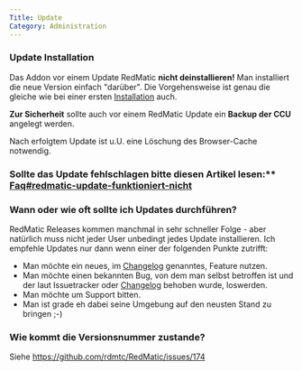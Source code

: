 ```yaml
---
Title: Update
Category: Administration
---
```


### Update Installation

Das Addon vor einem Update RedMatic **nicht deinstallieren!** Man installiert die neue Version einfach "darüber". Die Vorgehensweise ist genau die gleiche wie bei einer ersten [Installation](https://github.com/rdmtc/RedMatic/wiki/Installation) auch. 

**Zur Sicherheit** sollte auch vor einem RedMatic Update ein **Backup der CCU** angelegt werden.

Nach erfolgtem Update ist u.U. eine Löschung des Browser-Cache notwendig.

### Sollte das Update fehlschlagen bitte diesen Artikel lesen:** [Faq#redmatic-update-funktioniert-nicht](Faq#redmatic-update-funktioniert-nicht)

### Wann oder wie oft sollte ich Updates durchführen?

RedMatic Releases kommen manchmal in sehr schneller Folge - aber natürlich muss nicht jeder User unbedingt jedes Update installieren. Ich empfehle Updates nur dann wenn einer der folgenden Punkte zutrifft:

* Man möchte ein neues, im [Changelog](https://github.com/rdmtc/RedMatic/wiki/CHANGE_HISTORY) genanntes, Feature nutzen.
* Man möchte einen bekannten Bug, von dem man selbst betroffen ist und der laut Issuetracker oder [Changelog](https://github.com/rdmtc/RedMatic/wiki/CHANGE_HISTORY) behoben wurde, loswerden.
* Man möchte um Support bitten. 
* Man ist grade eh dabei seine Umgebung auf den neusten Stand zu bringen ;-)

### Wie kommt die Versionsnummer zustande?

Siehe https://github.com/rdmtc/RedMatic/issues/174






